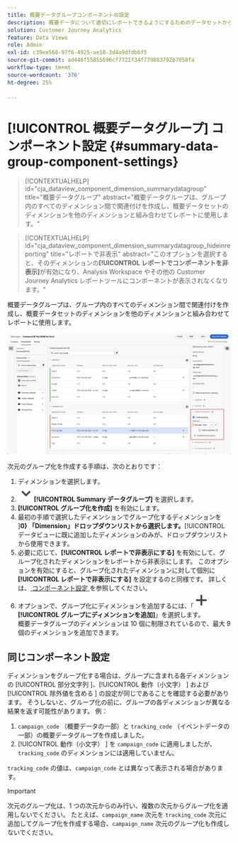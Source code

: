 ```yaml
---
title: 概要データグループコンポーネントの設定
description: 概要データについて適切にレポートできるようにするためのデータセットからのディメンションの設定方法に関する詳細と方法。
solution: Customer Journey Analytics
feature: Data Views
role: Admin
exl-id: c39ee568-97f6-4925-ae18-3d4a9dfdb6f5
source-git-commit: ad446f55855696cf7721f34f779883792b7958fa
workflow-type: tm+mt
source-wordcount: '376'
ht-degree: 25%

---
```


# [!UICONTROL 概要データグループ] コンポーネント設定 {#summary-data-group-component-settings}

<!-- markdownlint-disable MD034 -->

>[!CONTEXTUALHELP]
>id="cja_dataview_component_dimension_summarydatagroup"
>title="概要データグループ"
>abstract="概要データグループは、グループ内のすべてのディメンション間で関連付けを作成し、概要データセットのディメンションを他のディメンションと組み合わせてレポートに使用します。"

<!-- markdownlint-enable MD034 -->

<!-- markdownlint-disable MD034 -->

>[!CONTEXTUALHELP]
>id="cja_dataview_component_dimension_summarydatagroup_hideinreporting"
>title="レポートで非表示"
>abstract="このオプションを選択すると、そのディメンションの&#x200B;**[!UICONTROL レポートでコンポーネントを非表示]**&#x200B;が有効になり、Analysis Workspace やその他の Customer Journey Analytics レポートツールにコンポーネントが表示されなくなります。"

<!-- markdownlint-enable MD034 -->



概要データグループは、グループ内のすべてのディメンション間で関連付けを作成し、概要データセットのディメンションを他のディメンションと組み合わせてレポートに使用します。

![ 概要データグループコンポーネントの設定 ](/help/data-views/assets/summary-data-group.png)

次元のグループ化を作成する手順は、次のとおりです：

1. ディメンションを選択します。
1. ![ChevronDown](/help/assets/icons/ChevronDown.svg)**[!UICONTROL Summary データグループ]** を選択します。
1. **[!UICONTROL グループ化を作成]** を有効にします。
1. 最初の手順で選択したディメンションでグループ化するディメンションを ]**0} 「Dimension」ドロップダウンリストから選択します。**[!UICONTROL &#x200B;データビューに既に追加したディメンションのみが、ドロップダウンリストから使用できます。
1. 必要に応じて、**[!UICONTROL レポートで非表示にする]** を有効にして、グループ化されたディメンションをレポートから非表示にします。 このオプションを有効にすると、グループ化されたディメンションに対して個別に **[!UICONTROL レポートで非表示にする]** を設定するのと同様です。 詳しくは、[ コンポーネント設定 ](overview.md) を参照してください。
1. オプションで、グループ化にディメンションを追加するには、「![ 追加 ](/help/assets/icons/Add.svg)**[!UICONTROL グループにディメンションを追加]**」を選択します。<br/> 概要データグループのディメンションは 10 個に制限されているので、最大 9 個のディメンションを追加できます。

## 同じコンポーネント設定

ディメンションをグループ化する場合は、グループに含まれる各ディメンションの [!UICONTROL  部分文字列 ]、[!UICONTROL  動作（小文字） ] および [!UICONTROL  除外値を含める ] の設定が同じであることを確認する必要があります。 そうしないと、グループ化の前に、グループの各ディメンションが異なる結果を返す可能性があります。
例：

1. `campaign_code` （概要データの一部）と `tracking_code` （イベントデータの一部）の概要データグループを作成しました。
1. [!UICONTROL  動作（小文字） ] を `campaign_code` に適用しましたが、`tracking_code` のディメンションには適用していません。

`tracking_code` の値は、`campaign_code` とは異なって表示される場合があります。

>[!IMPORTANT]
>
>次元のグループ化は、1 つの次元からのみ行い、複数の次元からグループ化を適用しないでください。 たとえば、`campaign_name` 次元を `tracking_code` 次元に追加してグループ化を作成する場合、`campaign_name` 次元のグループ化も作成しないでください。
>
